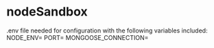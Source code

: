 # nodeSandbox

.env file needed for configuration with the following variables included:
NODE_ENV=
PORT=
MONGOOSE_CONNECTION=